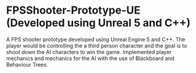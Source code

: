# FPSShooter-Prototype-UE (Developed using Unreal 5 and C++)
A FPS shooter prototype developed using Unreal Engine 5 and C++. 
The player would be controlling the a third person character and the goal is to shoot down the AI characters to win the game. 
Implemented player mechanics and mechanics for the AI with the use of Blackboard and Behaviour Trees.
